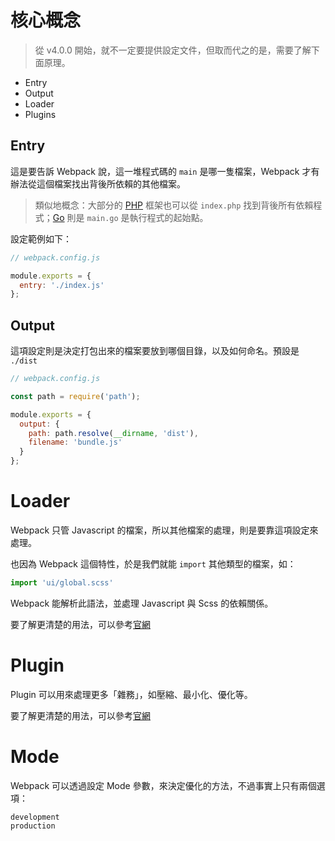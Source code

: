 # 核心概念

> 從 v4.0.0 開始，就不一定要提供設定文件，但取而代之的是，需要了解下面原理。

* Entry
* Output
* Loader
* Plugins

## Entry

這是要告訴 Webpack 說，這一堆程式碼的 `main` 是哪一隻檔案，Webpack 才有辦法從這個檔案找出背後所依賴的其他檔案。

> 類似地概念：大部分的 [PHP](/pdl/php) 框架也可以從 `index.php` 找到背後所有依賴程式；[Go](/pdl/go) 則是 `main.go` 是執行程式的起始點。

設定範例如下：

```javascript
// webpack.config.js

module.exports = {
  entry: './index.js'
};
```

## Output

這項設定則是決定打包出來的檔案要放到哪個目錄，以及如何命名。預設是 `./dist`

```javascript
// webpack.config.js

const path = require('path');

module.exports = {
  output: {
    path: path.resolve(__dirname, 'dist'),
    filename: 'bundle.js'
  }
};
```

# Loader

Webpack 只管 Javascript 的檔案，所以其他檔案的處理，則是要靠這項設定來處理。

也因為 Webpack 這個特性，於是我們就能 `import` 其他類型的檔案，如：

```javascript
import 'ui/global.scss'
```

Webpack 能解析此語法，並處理 Javascript 與 Scss 的依賴關係。

要了解更清楚的用法，可以參考[官網](https://webpack.js.org/concepts/loaders/)

# Plugin

Plugin 可以用來處理更多「雜務」，如壓縮、最小化、優化等。

要了解更清楚的用法，可以參考[官網](https://webpack.js.org/concepts/plugins/)

# Mode

Webpack 可以透過設定 Mode 參數，來決定優化的方法，不過事實上只有兩個選項：

```
development
production
```
